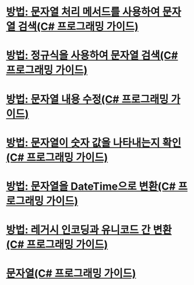 # [방법: 문자열 처리 메서드를 사용하여 문자열 검색(C# 프로그래밍 가이드)](how-to-search-strings-using-string-methods.md)
# [방법: 정규식을 사용하여 문자열 검색(C# 프로그래밍 가이드)](how-to-search-strings-using-regular-expressions.md)
# [방법: 문자열 내용 수정(C# 프로그래밍 가이드)](how-to-modify-string-contents.md)
# [방법: 문자열이 숫자 값을 나타내는지 확인(C# 프로그래밍 가이드)](how-to-determine-whether-a-string-represents-a-numeric-value.md)
# [방법: 문자열을 DateTime으로 변환(C# 프로그래밍 가이드)](how-to-convert-a-string-to-a-datetime.md)
# [방법: 레거시 인코딩과 유니코드 간 변환(C# 프로그래밍 가이드)](how-to-convert-between-legacy-encodings-and-unicode.md)
# [문자열(C# 프로그래밍 가이드)](index.md)
